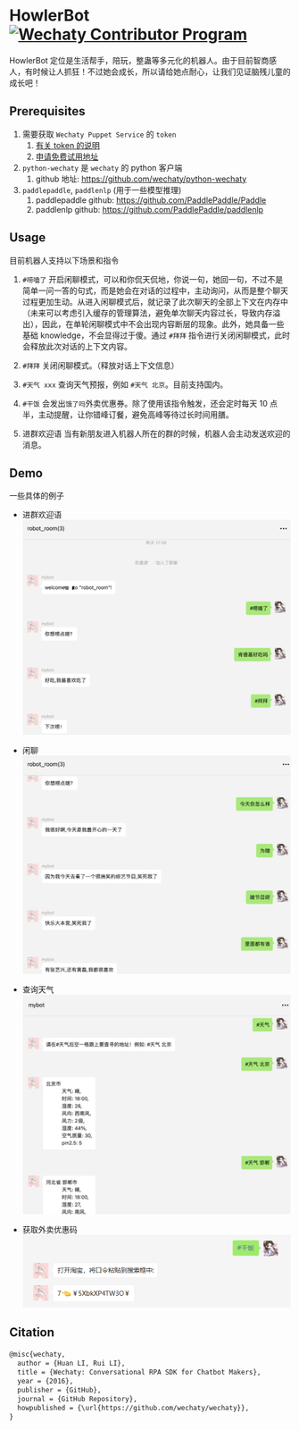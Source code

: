# HowlerBot   [![Wechaty Contributor Program](https://img.shields.io/badge/Wechaty-Contributor%20Program-green.svg)](https://wechaty.js.org/docs/contributing/)
HowlerBot 定位是生活帮手，陪玩，整蛊等多元化的机器人。由于目前智商感人，有时候让人抓狂！不过她会成长，所以请给她点耐心，让我们见证脑残儿童的成长吧！
## Prerequisites
1. 需要获取 `Wechaty Puppet Service` 的 `token` 
   1. [有关 token 的说明](https://wechaty.js.org/docs/puppet-services/#get-a-token)
   2. [申请免费试用地址](http://pad-local.com/#/tokens)
2. `python-wechaty` 是 `wechaty` 的 python 客户端
   1. github 地址: https://github.com/wechaty/python-wechaty
3. `paddlepaddle`, `paddlenlp` (用于一些模型推理)
   1. paddlepaddle github: https://github.com/PaddlePaddle/Paddle
   2. paddlenlp github: https://github.com/PaddlePaddle/paddlenlp


## Usage
目前机器人支持以下场景和指令

1. `#唠嗑了`
   开启闲聊模式，可以和你侃天侃地，你说一句，她回一句，不过不是简单一问一答的句式，而是她会在对话的过程中，主动询问，从而是整个聊天过程更加生动。从进入闲聊模式后，就记录了此次聊天的全部上下文在内存中（未来可以考虑引入缓存的管理算法，避免单次聊天内容过长，导致内存溢出），因此，在单轮闲聊模式中不会出现内容断层的现象。此外，她具备一些基础 knowledge，不会显得过于傻。通过 `#拜拜` 指令进行关闭闲聊模式，此时会释放此次对话的上下文内容。 

2. `#拜拜`
   关闭闲聊模式。（释放对话上下文信息）

3. `#天气 xxx`
   查询天气预报，例如 `#天气 北京`。目前支持国内。

4. `#干饭`
   会发出`饿了吗`外卖优惠券。除了使用该指令触发，还会定时每天 10 点半，主动提醒，让你错峰订餐，避免高峰等待过长时间用膳。

5. 进群欢迎语
   当有新朋友进入机器人所在的群的时候，机器人会主动发送欢迎的消息。
## Demo
一些具体的例子
* 进群欢迎语  
  ![](./img/demo-01.png)

* 闲聊  
  ![](./img/demo-02.png)

* 查询天气  
  ![](./img/demo-03.png)

* 获取外卖优惠码  
  ![](./img/demo-04.png)


## Citation
```
@misc{wechaty,
  author = {Huan LI, Rui LI},
  title = {Wechaty: Conversational RPA SDK for Chatbot Makers},
  year = {2016},
  publisher = {GitHub},
  journal = {GitHub Repository},
  howpublished = {\url{https://github.com/wechaty/wechaty}},
}
```
